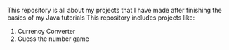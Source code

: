 This repository is all about my projects that I have made after finishing the basics of my Java tutorials
This repository includes projects like:

1. Currency Converter
2. Guess the number game

